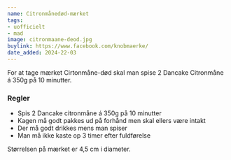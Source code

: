 ```yaml
---
name: Citronmånedød-mærket
tags:
- uofficielt
- mad
image: citronmaane-deod.jpg
buylink: https://www.facebook.com/knobmaerke/
date_added: 2024-22-03
---
```

For at tage mærket Cirtonmåne-død skal man spise 2 Dancake Citronmåne á 350g på 10 minutter.

### Regler

- Spis 2 Dancake citronmåne á 350g på 10 minutter
- Kagen må godt pakkes ud på forhånd men skal ellers være intakt
- Der må godt drikkes mens man spiser
- Man må ikke kaste op 3 timer efter fuldførelse

Størrelsen på mærket er 4,5 cm i diameter.
